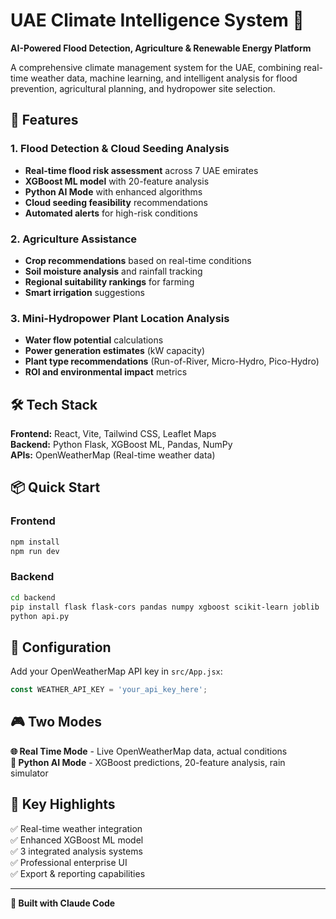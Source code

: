 # UAE Climate Intelligence System 🌊

**AI-Powered Flood Detection, Agriculture & Renewable Energy Platform**

A comprehensive climate management system for the UAE, combining real-time weather data, machine learning, and intelligent analysis for flood prevention, agricultural planning, and hydropower site selection.

## 🚀 Features

### 1. Flood Detection & Cloud Seeding Analysis
- **Real-time flood risk assessment** across 7 UAE emirates
- **XGBoost ML model** with 20-feature analysis
- **Python AI Mode** with enhanced algorithms
- **Cloud seeding feasibility** recommendations
- **Automated alerts** for high-risk conditions

### 2. Agriculture Assistance
- **Crop recommendations** based on real-time conditions
- **Soil moisture analysis** and rainfall tracking
- **Regional suitability rankings** for farming
- **Smart irrigation** suggestions

### 3. Mini-Hydropower Plant Location Analysis
- **Water flow potential** calculations
- **Power generation estimates** (kW capacity)
- **Plant type recommendations** (Run-of-River, Micro-Hydro, Pico-Hydro)
- **ROI and environmental impact** metrics

## 🛠️ Tech Stack

**Frontend:** React, Vite, Tailwind CSS, Leaflet Maps  
**Backend:** Python Flask, XGBoost ML, Pandas, NumPy  
**APIs:** OpenWeatherMap (Real-time weather data)

## 📦 Quick Start

### Frontend
```bash
npm install
npm run dev
```

### Backend
```bash
cd backend
pip install flask flask-cors pandas numpy xgboost scikit-learn joblib
python api.py
```

## 🔑 Configuration

Add your OpenWeatherMap API key in `src/App.jsx`:
```javascript
const WEATHER_API_KEY = 'your_api_key_here';
```

## 🎮 Two Modes

**🌐 Real Time Mode** - Live OpenWeatherMap data, actual conditions  
**🐍 Python AI Mode** - XGBoost predictions, 20-feature analysis, rain simulator

## 🌟 Key Highlights

✅ Real-time weather integration  
✅ Enhanced XGBoost ML model  
✅ 3 integrated analysis systems  
✅ Professional enterprise UI  
✅ Export & reporting capabilities  

---

**🤖 Built with Claude Code**
